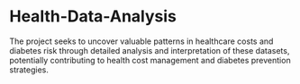 # Health-Data-Analysis
The project seeks to uncover valuable patterns in healthcare costs and diabetes risk through detailed analysis and interpretation of these datasets, potentially contributing to health cost management and diabetes prevention strategies.
